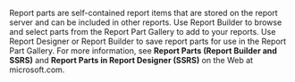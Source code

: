 Report parts are self\-contained report items that are stored on the report server and can be included in other reports. Use Report Builder to browse  and select parts from the Report Part Gallery to add to your reports. Use Report Designer or Report Builder to save report parts for use in the Report Part Gallery. For more information, see **Report Parts \(Report Builder and SSRS\)** and **Report Parts in Report Designer \(SSRS\)** on the Web at microsoft.com.
